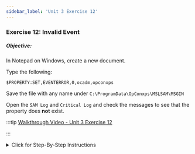 ```yaml
---
sidebar_label: 'Unit 3 Exercise 12'
---
```


### Exercise 12: Invalid Event

##### Objective: 

In Notepad on Windows, create a new document.

Type the following:

```
$PROPERTY:SET,EVENTERROR,0,ocadm,opconxps
```

Save the file with any name under ```C:\ProgramData\OpConxps\MSLSAM\MSGIN```

Open the ```SAM Log``` and ```Critical Log``` and check the messages to see that the property does **not** exist.

<!--
<div>
<video width="320" height="240" controls>
  <source src="videobasic/U3E12.mp4" type="video/mp4"></source>
Your browser does not support the video tag.
</video>
</div>
-->

:::tip [Walkthrough Video - Unit 3 Exercise 12](../static/videobasic/U3E12.mp4)

:::

<details>

<summary>Click for Step-By-Step Instructions</summary>

1.	Open **Notepad** (click the **Windows Start button**, type **Notepad** and press **Enter**).
2.	With **Notepad** opened, type: ```$PROPERTY:SET,EVENTERROR,0,ocadm,opconxps```
3.	**Save** the file (**any name**) under: ```C:\ProgramData\OpConxps\MSLSAM\MSGIN```
4.	Go back to Enterprise Manager and open the **SAM** log.
5.	Check the messages (Property does not exist).
6.	Open the **Critical** log.
7.	Check the messages (Property does not exist).
8.	Close all log tabs and **Notepad**.

</details>